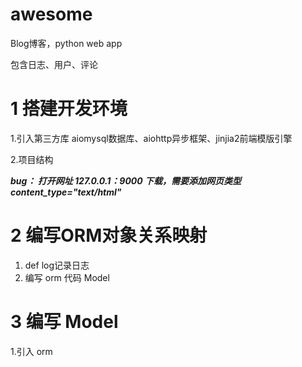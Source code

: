 # awesome
Blog博客，python web app

包含日志、用户、评论

# 1 搭建开发环境

1.引入第三方库 aiomysql数据库、aiohttp异步框架、jinjia2前端模版引擎

2.项目结构

***bug： 打开网址 127.0.0.1：9000 下载，需要添加网页类型 content_type="text/html"***

# 2 编写ORM对象关系映射

1. def log记录日志
2. 编写 orm 代码 Model

# 3 编写 Model

1.引入 orm

